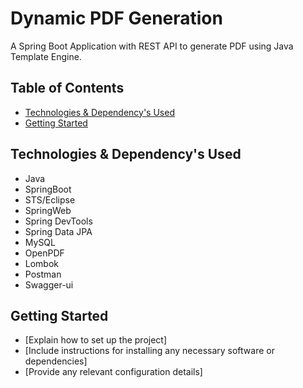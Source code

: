 # Dynamic PDF Generation

A Spring Boot Application with REST API to generate PDF using Java Template
Engine.

## Table of Contents

- [Technologies & Dependency's Used](#technologies-used)
- [Getting Started](#getting-started)


## Technologies & Dependency's Used

- Java
- SpringBoot
- STS/Eclipse
- SpringWeb
- Spring DevTools
- Spring Data JPA
- MySQL
- OpenPDF
- Lombok
- Postman
- Swagger-ui


## Getting Started

- [Explain how to set up the project]
- [Include instructions for installing any necessary software or dependencies]
- [Provide any relevant configuration details]



